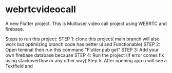 # webrtcvideocall

A new Flutter project.
This is Multiuser video call project using WEBRTC and firebase.

Steps to run this project:
 STEP 1: clone this project( main branch will also work but optimizing branch code has better ui and Functionable)
 STEP 2: Open teminal then run this command "Flutter pub get"
 STEP 3: Add your own firebase database because 
 STEP 4: Run the project (if error comes fix using stackoverflow or any other way)
 Step 5: After opening app u will see a Textfield and 
